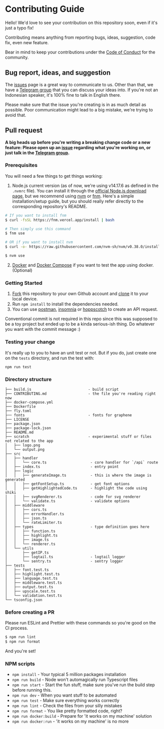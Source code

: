 # Contributing Guide

Hello! We'd love to see your contribution on this repository soon, even if it's just a typo fix!

Contributing means anything from reporting bugs, ideas, suggestion, code fix, even new feature.

Bear in mind to keep your contributions under the [Code of Conduct](./github/CODE_OF_CONDUCT.md) for the community.

## Bug report, ideas, and suggestion

The [issues](https://github.com/teknologi-umum/graphene/issues) page is a great way to communicate to us. Other than that, we have a [Telegram group](https://t.me/teknologi_umum) that you can discuss your ideas into. If you're not an Indonesian speaker, it's 100% fine to talk in English there.

Please make sure that the issue you're creating is in as much detail as possible. Poor communication might lead to a big mistake, we're trying to avoid that.

## Pull request

**A big heads up before you're writing a breaking change code or a new feature: Please open up an [issue](https://github.com/teknologi-umum/graphene/issues) regarding what you're working on, or just talk in the [Telegram group](https://t.me/teknologi_umum).**

### Prerequisites

You will need a few things to get things working:

1. Node.js current version (as of now, we're using v14.17.6 as defined in the `.nvmrc` file). You can install it through the [official Node.js download page](https://nodejs.org/en/download/), but we recommend using [nvm](https://github.com/nvm-sh/nvm) or [fnm](https://github.com/Schniz/fnm). Here's a simple installation/setup guide, but you should really refer directly to the corresponding repository's README.

```sh
# If you want to install fnm
$ curl -fsSL https://fnm.vercel.app/install | bash

# Then simply use this command
$ fnm use

# OR if you want to install nvm
$ curl -o- https://raw.githubusercontent.com/nvm-sh/nvm/v0.38.0/install.sh | bash

$ nvm use
```

2. [Docker](https://docs.docker.com/engine/install/) and [Docker Compose](https://docs.docker.com/compose/install/) if you want to test the app using docker. (Optional)

### Getting Started

1. [Fork](https://help.github.com/articles/fork-a-repo/) this repository to your own Github account and [clone](https://help.github.com/articles/cloning-a-repository/) it to your local device.
2. Run `npm install` to install the dependencies needed.
3. You can use [postman](https://www.postman.com/), [insomnia](https://insomnia.rest/) or [hoppscotch](https://hoppscotch.io/) to create an API request.

Conventional commit is not required in this repo since this was supposed to be a toy project but ended up to be a kinda serious-ish thing. Do whatever you want with the commit message :)

### Testing your change

It's really up to you to have an unit test or not. But if you do, just create one on the `tests` directory, and run the test with:

```
npm run test
```

### Directory structure

```
├── build.js                          - build script
├── CONTRIBUTING.md                   - the file you're reading right now
├── docker-compose.yml
├── Dockerfile
├── fly.toml
├── fonts                             - fonts for graphene
├── LICENSE
├── package.json
├── package-lock.json
├── README.md
├── scratch                           - experimental stuff or files not related to the app
│   ├── logo.png
│   └── output.png
├── src
│   ├── handler
│   │   └── core.ts                    - core handler for `/api` route
│   ├── index.ts                       - entry point
│   ├── logic
│   │   ├── generateImage.ts           - this is where the image is generated
│   │   ├── getFontSetup.ts            - get font options
│   │   ├── getHighlightedCode.ts      - highlight the code using shiki
│   │   ├── svgRenderer.ts             - code for svg renderer
│   │   └── validate.ts                - validate options
│   ├── middleware
│   │   ├── cors.ts
│   │   ├── errorHandler.ts
│   │   ├── json.ts
│   │   └── rateLimiter.ts
│   ├── types                          - type definition goes here
│   │   ├── function.ts
│   │   ├── highlight.ts
│   │   ├── image.ts
│   │   └── renderer.ts
│   └── utils
│       ├── getIP.ts
│       ├── logtail.ts                 - logtail logger
│       └── sentry.ts                  - sentry logger
├── tests
│   ├── font.test.ts
│   ├── highlight.test.ts
│   ├── language.test.ts
│   ├── middleware.test.ts
│   ├── output.test.ts
│   ├── upscale.test.ts
│   └── validation.test.ts
└── tsconfig.json
```

### Before creating a PR

Please run ESLint and Prettier with these commands so you're good on the CI process.

```sh
$ npm run lint
$ npm run format
```

And you're set!

### NPM scripts

- `npm install` - Your typical 5 million packages installation
- `npm run build` - Node won't automagically run Typescript files
- `npm run start` - Start the fun stuff, make sure you've run the build step before running this.
- `npm run dev` - When you want stuff to be automated
- `npm run test` - Make sure everything works correctly
- `npm run lint` - Check the files from your silly mistakes
- `npm run format` - You like pretty formatted code, right?
- `npm run docker:build` - Prepare for 'it works on my machine' solution
- `npm run docker:run` - 'it works on my machine' is no more
